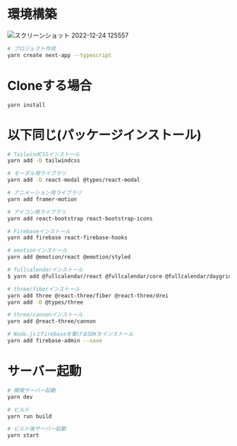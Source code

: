 # 環境構築

![スクリーンショット 2022-12-24 125557](https://user-images.githubusercontent.com/83369665/209420457-71ceed1b-c681-4e4f-8b46-ad0bb4dd29fc.png)

```bash
# プロジェクト作成
yarn create next-app --typescript
```

# Cloneする場合

```
yarn install
```

# 以下同じ(パッケージインストール)

```bash
# TailwindCSSインストール
yarn add -D tailwindcss

# モーダル用ライブラリ
yarn add -D react-modal @types/react-modal

# アニメーション用ライブラリ
yarn add framer-motion

# アイコン用ライブラリ
yarn add react-bootstrap react-bootstrap-icons

# Firebaseインストール
yarn add firebase react-firebase-hooks

# emotionインストール
yarn add @emotion/react @emotion/styled

# fullcalendarインストール
$ yarn add @fullcalendar/react @fullcalendar/core @fullcalendar/daygrid @fullcalendar/timegrid @fullcalendar/list

# three/fiberインストール
yarn add three @react-three/fiber @react-three/drei
yarn add -D @types/three

# three/cannonインストール
yarn add @react-three/cannon

# Node.jsとFirebaseを繋げるSDKをインストール
yarn add firebase-admin --save
```

# サーバー起動

```bash
# 開発サーバー起動
yarn dev
```

```bash
# ビルド
yarn run build

# ビルド後サーバー起動
yarn start
```
